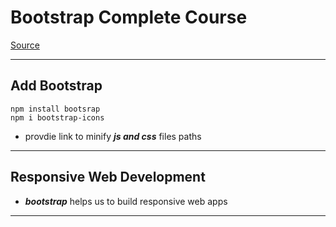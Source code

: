 # Bootstrap Complete Course
[Source](https://www.youtube.com/watch?v=4sosXZsdy-s&ab_channel=TraversyMedia)

--- ---

## Add Bootstrap

```shell
npm install bootsrap
npm i bootstrap-icons
```
- provdie link to minify **_js and css_** files paths

--- ---

## Responsive Web Development

- **_bootstrap_** helps us to build responsive web apps

--- ---